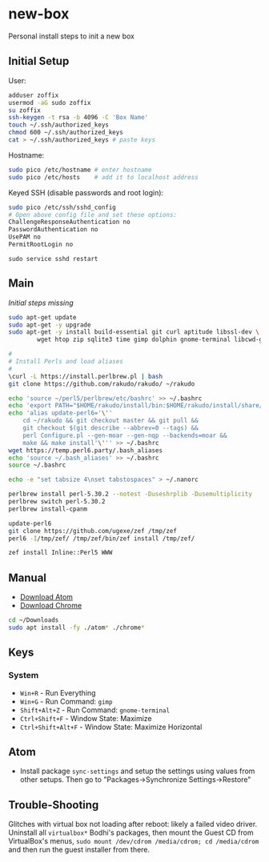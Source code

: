 # new-box
Personal install steps to init a new box

## Initial Setup

User:

```bash
adduser zoffix
usermod -aG sudo zoffix
su zoffix
ssh-keygen -t rsa -b 4096 -C 'Box Name'
touch ~/.ssh/authorized_keys
chmod 600 ~/.ssh/authorized_keys
cat > ~/.ssh/authorized_keys # paste keys
```

Hostname:

```bash
sudo pico /etc/hostname # enter hostname
sudo pico /etc/hosts    # add it to localhost address
```

Keyed SSH (disable passwords and root login):

```bash
sudo pico /etc/ssh/sshd_config
# Open above config file and set these options:
ChallengeResponseAuthentication no
PasswordAuthentication no
UsePAM no
PermitRootLogin no
```

```
sudo service sshd restart
```

## Main

*Initial steps missing*

```bash
sudo apt-get update
sudo apt-get -y upgrade
sudo apt-get -y install build-essential git curl aptitude libssl-dev \
        wget htop zip sqlite3 time gimp dolphin gnome-terminal libcwd-guard-perl tree dnsutils

#
# Install Perls and load aliases
#
\curl -L https://install.perlbrew.pl | bash
git clone https://github.com/rakudo/rakudo/ ~/rakudo

echo 'source ~/perl5/perlbrew/etc/bashrc' >> ~/.bashrc
echo 'export PATH="$HOME/rakudo/install/bin:$HOME/rakudo/install/share/perl6/site/bin:$PATH"' >> ~/.bashrc
echo 'alias update-perl6='\''
    cd ~/rakudo && git checkout master && git pull &&
    git checkout $(git describe --abbrev=0 --tags) &&
    perl Configure.pl --gen-moar --gen-nqp --backends=moar &&
    make && make install'\''' >> ~/.bashrc
wget https://temp.perl6.party/.bash_aliases
echo 'source ~/.bash_aliases' >> ~/.bashrc
source ~/.bashrc

echo -e "set tabsize 4\nset tabstospaces" > ~/.nanorc

perlbrew install perl-5.30.2 --notest -Duseshrplib -Dusemultiplicity
perlbrew switch perl-5.30.2
perlbrew install-cpanm

update-perl6
git clone https://github.com/ugexe/zef /tmp/zef
perl6 -I/tmp/zef/ /tmp/zef/bin/zef install /tmp/zef/

zef install Inline::Perl5 WWW
```

## Manual

- [Download Atom](https://atom.io/)
- [Download Chrome](https://www.google.ca/chrome/)

```bash
cd ~/Downloads
sudo apt install -fy ./atom* ./chrome*
```

## Keys

### System

- `Win+R` - Run Everything
- `Win+G` - Run Command: `gimp`
- `Shift+Alt+Z` - Run Command: `gnome-terminal`
- `Ctrl+Shift+F` - Window State: Maximize
- `Ctrl+Shift+Alt+F` - Window State: Maximize Horizontal

## Atom

- Install package `sync-settings` and setup the settings using values from other setups. Then go to "Packages→Synchronize Settings→Restore"


## Trouble-Shooting

Glitches with virtual box not loading after reboot: likely a failed video driver. Uninstall all `virtualbox*` Bodhi's packages, then mount the Guest CD from VirtualBox's menus, `sudo mount /dev/cdrom /media/cdrom; cd /media/cdrom` and then run the guest installer from there.
